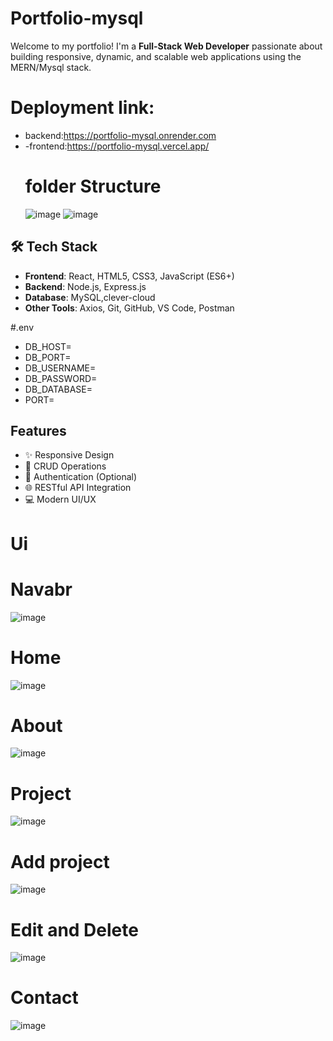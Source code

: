 # Portfolio-mysql


Welcome to my portfolio! I'm a **Full-Stack Web Developer** passionate about building responsive, dynamic, and scalable web applications using the MERN/Mysql stack.

# Deployment link:
- backend:https://portfolio-mysql.onrender.com
- -frontend:https://portfolio-mysql.vercel.app/
  # folder Structure
  ![image](https://github.com/user-attachments/assets/a7fd948e-63fc-4048-a590-661ef5bb60ad)
  ![image](https://github.com/user-attachments/assets/34b7a273-ce91-40f0-a0b9-283e3b0c1438)



## 🛠 Tech Stack

- **Frontend**: React, HTML5, CSS3, JavaScript (ES6+)
- **Backend**: Node.js, Express.js
- **Database**: MySQL,clever-cloud
- **Other Tools**: Axios, Git, GitHub, VS Code, Postman

 #.env
- DB_HOST=
- DB_PORT=
- DB_USERNAME=
- DB_PASSWORD=
- DB_DATABASE=
- PORT=


##  Features

- ✨ Responsive Design
- 🔄 CRUD Operations
- 🔐 Authentication (Optional)
- 🌐 RESTful API Integration
- 💻 Modern UI/UX

# Ui
# Navabr
![image](https://github.com/user-attachments/assets/37ef79b7-e341-4fcb-abeb-7c89f563a4bc)
# Home
![image](https://github.com/user-attachments/assets/a7dd5508-eed3-4c0c-9e12-bc8ceccde975)
# About
![image](https://github.com/user-attachments/assets/2c98a599-5e56-4e45-a4d5-0407222516a9)
# Project
![image](https://github.com/user-attachments/assets/500c68c0-6859-4bb1-91ee-9de36adb660d)
# Add project
![image](https://github.com/user-attachments/assets/0f9458e8-77b9-473e-9b7d-65affd7e1a75)
# Edit and Delete
![image](https://github.com/user-attachments/assets/168b6ace-abdc-4d69-a279-b5b87d2d6f5f)

# Contact 
![image](https://github.com/user-attachments/assets/63d78e8b-775a-46cb-95d1-568c9656dd10)







